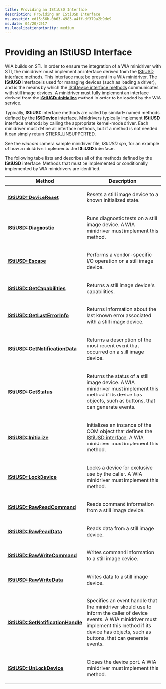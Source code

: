 ```yaml
---
title: Providing an IStiUSD Interface
description: Providing an IStiUSD Interface
ms.assetid: ed15b56b-0b63-4983-a4ff-df379a2b9de9
ms.date: 04/20/2017
ms.localizationpriority: medium
---
```


# Providing an IStiUSD Interface





WIA builds on STI. In order to ensure the integration of a WIA minidriver with STI, the minidriver must implement an interface derived from the [IStiUSD interface methods](https://msdn.microsoft.com/library/windows/hardware/ff543827). This interface must be present in a WIA minidriver. The **IStiUSD** interface is used for managing devices (such as loading a driver), and is the means by which the [IStiDevice interface methods](https://msdn.microsoft.com/library/windows/hardware/ff543755) communicates with still image devices. A minidriver must fully implement an interface derived from the [**IStiUSD::Initialize**](https://msdn.microsoft.com/library/windows/hardware/ff543824) method in order to be loaded by the WIA service.

Typically, **IStiUSD** interface methods are called by similarly named methods defined by the **IStiDevice** interface. Minidrivers typically implement **IStiUSD** interface methods by calling the appropriate kernel-mode driver. Each minidriver must define all interface methods, but if a method is not needed it can simply return STIERR\_UNSUPPORTED.

See the *wiacam* camera sample minidriver file, *IStiUSD.cpp*, for an example of how a minidriver implements the **IStiUSD** interface.

The following table lists and describes all of the methods defined by the **IStiUSD** interface. Methods that must be implemented or conditionally implemented by WIA minidrivers are identified.

<table>
<colgroup>
<col width="50%" />
<col width="50%" />
</colgroup>
<thead>
<tr class="header">
<th>Method</th>
<th>Description</th>
</tr>
</thead>
<tbody>
<tr class="odd">
<td><p><a href="https://msdn.microsoft.com/library/windows/hardware/ff543812" data-raw-source="[&lt;strong&gt;IStiUSD::DeviceReset&lt;/strong&gt;](https://msdn.microsoft.com/library/windows/hardware/ff543812)"><strong>IStiUSD::DeviceReset</strong></a></p></td>
<td><p>Resets a still image device to a known initialized state.</p></td>
</tr>
<tr class="even">
<td><p><a href="https://msdn.microsoft.com/library/windows/hardware/ff543814" data-raw-source="[&lt;strong&gt;IStiUSD::Diagnostic&lt;/strong&gt;](https://msdn.microsoft.com/library/windows/hardware/ff543814)"><strong>IStiUSD::Diagnostic</strong></a></p></td>
<td><p>Runs diagnostic tests on a still image device. A WIA minidriver must implement this method.</p></td>
</tr>
<tr class="odd">
<td><p><a href="https://msdn.microsoft.com/library/windows/hardware/ff543815" data-raw-source="[&lt;strong&gt;IStiUSD::Escape&lt;/strong&gt;](https://msdn.microsoft.com/library/windows/hardware/ff543815)"><strong>IStiUSD::Escape</strong></a></p></td>
<td><p>Performs a vendor-specific I/O operation on a still image device.</p></td>
</tr>
<tr class="even">
<td><p><a href="https://msdn.microsoft.com/library/windows/hardware/ff543817" data-raw-source="[&lt;strong&gt;IStiUSD::GetCapabilities&lt;/strong&gt;](https://msdn.microsoft.com/library/windows/hardware/ff543817)"><strong>IStiUSD::GetCapabilities</strong></a></p></td>
<td><p>Returns a still image device&#39;s capabilities.</p></td>
</tr>
<tr class="odd">
<td><p><a href="https://msdn.microsoft.com/library/windows/hardware/ff543820" data-raw-source="[&lt;strong&gt;IStiUSD::GetLastErrorInfo&lt;/strong&gt;](https://msdn.microsoft.com/library/windows/hardware/ff543820)"><strong>IStiUSD::GetLastErrorInfo</strong></a></p></td>
<td><p>Returns information about the last known error associated with a still image device.</p></td>
</tr>
<tr class="even">
<td><p><a href="https://msdn.microsoft.com/library/windows/hardware/ff543821" data-raw-source="[&lt;strong&gt;IStiUSD::GetNotificationData&lt;/strong&gt;](https://msdn.microsoft.com/library/windows/hardware/ff543821)"><strong>IStiUSD::GetNotificationData</strong></a></p></td>
<td><p>Returns a description of the most recent event that occurred on a still image device.</p></td>
</tr>
<tr class="odd">
<td><p><a href="https://msdn.microsoft.com/library/windows/hardware/ff543823" data-raw-source="[&lt;strong&gt;IStiUSD::GetStatus&lt;/strong&gt;](https://msdn.microsoft.com/library/windows/hardware/ff543823)"><strong>IStiUSD::GetStatus</strong></a></p></td>
<td><p>Returns the status of a still image device. A WIA minidriver must implement this method if its device has objects, such as buttons, that can generate events.</p></td>
</tr>
<tr class="even">
<td><p><a href="https://msdn.microsoft.com/library/windows/hardware/ff543824" data-raw-source="[&lt;strong&gt;IStiUSD::Initialize&lt;/strong&gt;](https://msdn.microsoft.com/library/windows/hardware/ff543824)"><strong>IStiUSD::Initialize</strong></a></p></td>
<td><p>Initializes an instance of the COM object that defines the <a href="https://msdn.microsoft.com/library/windows/hardware/ff543827" data-raw-source="[IStiUSD interface](https://msdn.microsoft.com/library/windows/hardware/ff543827)">IStiUSD interface</a>. A WIA minidriver must implement this method.</p></td>
</tr>
<tr class="odd">
<td><p><a href="https://msdn.microsoft.com/library/windows/hardware/ff543829" data-raw-source="[&lt;strong&gt;IStiUSD::LockDevice&lt;/strong&gt;](https://msdn.microsoft.com/library/windows/hardware/ff543829)"><strong>IStiUSD::LockDevice</strong></a></p></td>
<td><p>Locks a device for exclusive use by the caller. A WIA minidriver must implement this method.</p></td>
</tr>
<tr class="even">
<td><p><a href="https://msdn.microsoft.com/library/windows/hardware/ff543831" data-raw-source="[&lt;strong&gt;IStiUSD::RawReadCommand&lt;/strong&gt;](https://msdn.microsoft.com/library/windows/hardware/ff543831)"><strong>IStiUSD::RawReadCommand</strong></a></p></td>
<td><p>Reads command information from a still image device.</p></td>
</tr>
<tr class="odd">
<td><p><a href="https://msdn.microsoft.com/library/windows/hardware/ff543834" data-raw-source="[&lt;strong&gt;IStiUSD::RawReadData&lt;/strong&gt;](https://msdn.microsoft.com/library/windows/hardware/ff543834)"><strong>IStiUSD::RawReadData</strong></a></p></td>
<td><p>Reads data from a still image device.</p></td>
</tr>
<tr class="even">
<td><p><a href="https://msdn.microsoft.com/library/windows/hardware/ff543836" data-raw-source="[&lt;strong&gt;IStiUSD::RawWriteCommand&lt;/strong&gt;](https://msdn.microsoft.com/library/windows/hardware/ff543836)"><strong>IStiUSD::RawWriteCommand</strong></a></p></td>
<td><p>Writes command information to a still image device.</p></td>
</tr>
<tr class="odd">
<td><p><a href="https://msdn.microsoft.com/library/windows/hardware/ff543839" data-raw-source="[&lt;strong&gt;IStiUSD::RawWriteData&lt;/strong&gt;](https://msdn.microsoft.com/library/windows/hardware/ff543839)"><strong>IStiUSD::RawWriteData</strong></a></p></td>
<td><p>Writes data to a still image device.</p></td>
</tr>
<tr class="even">
<td><p><a href="https://msdn.microsoft.com/library/windows/hardware/ff543840" data-raw-source="[&lt;strong&gt;IStiUSD::SetNotificationHandle&lt;/strong&gt;](https://msdn.microsoft.com/library/windows/hardware/ff543840)"><strong>IStiUSD::SetNotificationHandle</strong></a></p></td>
<td><p>Specifies an event handle that the minidriver should use to inform the caller of device events. A WIA minidriver must implement this method if its device has objects, such as buttons, that can generate events.</p></td>
</tr>
<tr class="odd">
<td><p><a href="https://msdn.microsoft.com/library/windows/hardware/ff543843" data-raw-source="[&lt;strong&gt;IStiUSD::UnLockDevice&lt;/strong&gt;](https://msdn.microsoft.com/library/windows/hardware/ff543843)"><strong>IStiUSD::UnLockDevice</strong></a></p></td>
<td><p>Closes the device port. A WIA minidriver must implement this method.</p></td>
</tr>
</tbody>
</table>

 

 

 




